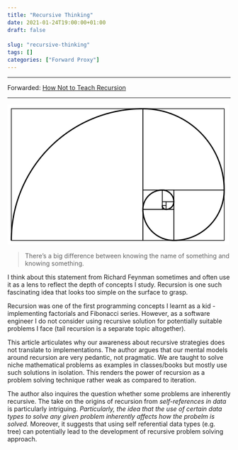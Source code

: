 ```yaml
---
title: "Recursive Thinking"
date: 2021-01-24T19:00:00+01:00
draft: false

slug: "recursive-thinking"
tags: []
categories: ["Forward Proxy"]
---
```


---
Forwarded: [How Not to Teach Recursion](https://parentheticallyspeaking.org/articles/how-not-to-teach-recursion/)

---

![Recursion](cover.webp 'A curve that is recursive')

> There’s a big difference between knowing the name of something and knowing something.

I think about this statement from Richard Feynman sometimes and often use it as a lens to reflect the depth of concepts I study. Recursion is one such fascinating idea that looks too simple on the surface to grasp.

Recursion was one of the first programming concepts I learnt as a kid - implementing factorials and Fibonacci series. However, as a software engineer I do not consider using recursive solution for potentially suitable problems I face (tail recursion is a separate topic altogether).

This article articulates why our awareness about recursive strategies does not translate to implementations. The author argues that our mental models around recursion are very pedantic, not pragmatic. We are taught to solve niche mathematical problems as examples in classes/books but mostly use such solutions in isolation. This renders the power of recursion as a problem solving technique rather weak as compared to iteration.

The author also inquires the question whether some problems are inherently recursive. The take on the origins of recursion from *self-references in data* is particularly intriguing. *Particularly, the idea that the use of certain data types to solve any given problem inherently affects how the probelm is solved.* Moreover, it suggests that using self referential data types (e.g. tree) can potentially lead to the development of recursive problem solving approach.
